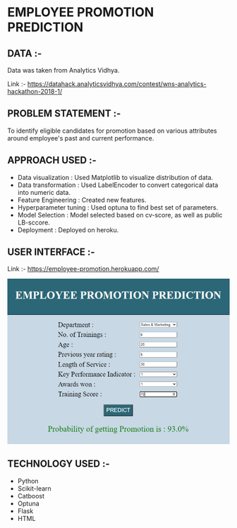 # EMPLOYEE PROMOTION PREDICTION
## DATA :-
Data was taken from Analytics Vidhya.

Link :- https://datahack.analyticsvidhya.com/contest/wns-analytics-hackathon-2018-1/

## PROBLEM STATEMENT :-
To identify eligible candidates for promotion based on various attributes around employee's past and current performance.


## APPROACH USED :-
* Data visualization : Used Matplotlib to visualize distribution of data.
* Data transformation : Used LabelEncoder to convert categorical data into numeric data.
* Feature Engineering : Created new features.
* Hyperparameter tuning : Used optuna to find best set of parameters.
* Model Selection : Model selected based on cv-score, as well as public LB-sccore.
* Deployment : Deployed on heroku.

## USER INTERFACE :-
Link :- https://employee-promotion.herokuapp.com/

![pic_1](screenshot/pic_2.png)

## TECHNOLOGY USED :-
* Python
* Scikit-learn 
* Catboost
* Optuna
* Flask
* HTML

